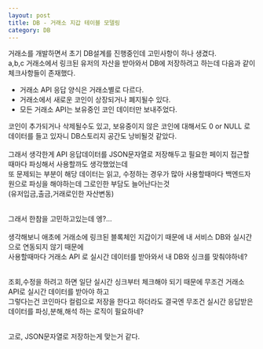 ```yaml
---
layout: post
title: DB - 거래소 지갑 테이블 모델링
category: DB
---
```


거래소를 개발하면서 초기 DB설계를 진행중인데 고민사항이 하나 생겼다.  
a,b,c 거래소에서 링크된 유저의 자산을 받아와서 DB에 저장하려고 하는데 다음과 같이 체크사항들이 존재했다.

- 거래소 API 응답 양식은 거래소별로 다르다.
- 거래소에서 새로운 코인이 상장되거나 폐지될수 있다.
- 모든 거래소 API는 보유중인 코인 데이터만 보내주었다.

코인이 추가되거나 삭제될수도 있고, 보유중이지 않은 코인에 대해서도 0 or NULL 로 데이터를 들고 있자니 DB스토리지 공간도 낭비될것 같았다.  
<br>
그래서 생각한게 API 응답데이터를 JSON문자열로 저장해두고 필요한 페이지 접근할때마다 파싱해서 사용할까도 생각했었는데  
또 문제되는 부분이 해당 데이터는 읽고, 수정하는 경우가 많아 사용할때마다 백엔드자원으로 파싱을 해야하는데 그로인한 부담도 늘어난다는것  
(유저입금,출금,거래로인한 자산변동)
<br><br>

그래서 한참을 고민하고있는데 엥?... <br><br>
생각해보니 애초에 거래소에 링크된 블록체인 지갑이기 때문에 내 서비스 DB와 실시간으로 연동되지 않기 때문에  
사용할때마다 거래소 API 로 실시간 데이터를 받아와서 내 DB와 싱크를 맞춰야하네?<br><br>

조회,수정을 하려고 하면 일단 실시간 싱크부터 체크해야 되기 때문에 무조건 거래소 API로 실시간 데이터를 받아야 하고  
그렇다는건 코인마다 컬럼으로 저장을 한다고 하더라도 결국엔 무조건 실시간 응답받은 데이터를 파싱,분해,해석 하는 로직이 필요하네?<br><br>

고로, JSON문자열로 저장하는게 맞는거 같다.
